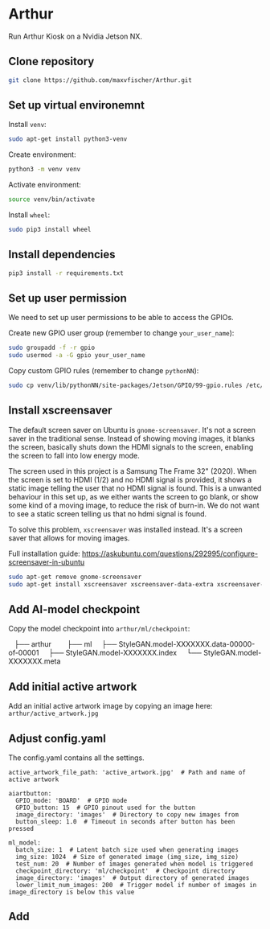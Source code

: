 # Arthur
Run Arthur Kiosk on a Nvidia Jetson NX.

## Clone repository
```bash
git clone https://github.com/maxvfischer/Arthur.git
```

## Set up virtual environemnt
Install `venv`:
```bash
sudo apt-get install python3-venv
```

Create environment:
```bash
python3 -m venv venv
```

Activate environment:
```bash
source venv/bin/activate
```

Install `wheel`:
```bash
sudo pip3 install wheel
```

## Install dependencies
```bash
pip3 install -r requirements.txt
```

## Set up user permission
We need to set up user permissions to be able to access the GPIOs.

Create new GPIO user group (remember to change `your_user_name`):
```bash
sudo groupadd -f -r gpio
sudo usermod -a -G gpio your_user_name
```

Copy custom GPIO rules (remember to change `pythonNN`):
```bash
sudo cp venv/lib/pythonNN/site-packages/Jetson/GPIO/99-gpio.rules /etc/udev/rules.d/
```

## Install xscreensaver
The default screen saver on Ubuntu is `gnome-screensaver`. It's not a screen saver in the traditional sense. Instead of showing moving images, it blanks the screen,
basically shuts down the HDMI signals to the screen, enabling the screen to fall into low energy mode.

The screen used in this project is a Samsung The Frame 32" (2020). When the screen is set to HDMI (1/2) and no HDMI signal is provided, it shows a static image telling the user that no HDMI signal is found. This is a unwanted behaviour in this set up, as we either wants the screen to go blank, or show some kind of a moving image, to reduce the risk of burn-in. We do not want to see a static
screen telling us that no hdmi signal is found.

To solve this problem, `xscreensaver` was installed instead. It's a screen saver that allows for moving images.

Full installation guide: https://askubuntu.com/questions/292995/configure-screensaver-in-ubuntu

```bash
sudo apt-get remove gnome-screensaver
sudo apt-get install xscreensaver xscreensaver-data-extra xscreensaver-gl-extra
```

## Add AI-model checkpoint
Copy the model checkpoint into `arthur/ml/checkpoint`:

    ├── arthur
         ├── ml
             ├── StyleGAN.model-XXXXXXX.data-00000-of-00001
             ├── StyleGAN.model-XXXXXXX.index
             └── StyleGAN.model-XXXXXXX.meta

## Add initial active artwork
Add an initial active artwork image by copying an image here: `arthur/active_artwork.jpg`

## Adjust config.yaml
The config.yaml contains all the settings.

```
active_artwork_file_path: 'active_artwork.jpg'  # Path and name of active artwork

aiartbutton:
  GPIO_mode: 'BOARD'  # GPIO mode
  GPIO_button: 15  # GPIO pinout used for the button
  image_directory: 'images'  # Directory to copy new images from
  button_sleep: 1.0  # Timeout in seconds after button has been pressed

ml_model:
  batch_size: 1  # Latent batch size used when generating images
  img_size: 1024  # Size of generated image (img_size, img_size)
  test_num: 20  # Number of images generated when model is triggered
  checkpoint_directory: 'ml/checkpoint'  # Checkpoint directory
  image_directory: 'images'  # Output directory of generated images
  lower_limit_num_images: 200  # Trigger model if number of images in image_directory is below this value
```

## Add 